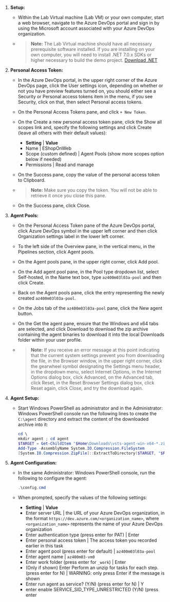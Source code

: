 1. **Setup:**
   - Within the Lab Virtual machine (Lab VM) or your own computer, start a web browser, navigate to the Azure DevOps portal and sign in by using the Microsoft account associated with your Azure DevOps organization.

   - > **Note:** The Lab Virtual machine should have all necessary prerequisite software installed. If you are installing on your own computer, you will need to install .NET 7.0.x SDKs or higher necessary to build the demo project. [Download .NET](https://dotnet.microsoft.com/download)

2. **Personal Access Token:**
   - In the Azure DevOps portal, in the upper right corner of the Azure DevOps page, click the User settings icon, depending on whether or not you have preview features turned on, you should either see a Security or Personal access tokens item in the menu, if you see Security, click on that, then select Personal access tokens.

   - On the Personal Access Tokens pane, and click `+ New Token`.

   - On the Create a new personal access token pane, click the Show all scopes link and, specify the following settings and click Create (leave all others with their default values):
     - **Setting** | **Value**
     - Name | EShopOnWeb
     - Scope (custom defined) | Agent Pools (show more scopes option below if needed)
     - Permissions | Read and manage

   - On the Success pane, copy the value of the personal access token to Clipboard.

   - > **Note:** Make sure you copy the token. You will not be able to retrieve it once you close this pane.

   - On the Success pane, click Close.

3. **Agent Pools:**
   - On the Personal Access Token pane of the Azure DevOps portal, click Azure DevOps symbol in the upper left corner and then click Organization settings label in the lower left corner.

   - To the left side of the Overview pane, in the vertical menu, in the Pipelines section, click Agent pools.

   - On the Agent pools pane, in the upper right corner, click Add pool.

   - On the Add agent pool pane, in the Pool type dropdown list, select Self-hosted, in the Name text box, type `az400m03l03a-pool` and then click Create.

   - Back on the Agent pools pane, click the entry representing the newly created `az400m03l03a-pool`.

   - On the Jobs tab of the `az400m03l03a-pool` pane, click the New agent button.

   - On the Get the agent pane, ensure that the Windows and x64 tabs are selected, and click Download to download the zip archive containing the agent binaries to download it into the local Downloads folder within your user profile.

   - > **Note:** If you receive an error message at this point indicating that the current system settings prevent you from downloading the file, in the Browser window, in the upper right corner, click the gearwheel symbol designating the Settings menu header, in the dropdown menu, select Internet Options, in the Internet Options dialog box, click Advanced, on the Advanced tab, click Reset, in the Reset Browser Settings dialog box, click Reset again, click Close, and try the download again.

4. **Agent Setup:**
   - Start Windows PowerShell as administrator and in the Administrator: Windows PowerShell console run the following lines to create the `C:\agent` directory and extract the content of the downloaded archive into it:
     ```powershell
     cd \
     mkdir agent ; cd agent
     $TARGET = Get-ChildItem "$Home\Downloads\vsts-agent-win-x64-*.zip"
     Add-Type -AssemblyName System.IO.Compression.FileSystem
     [System.IO.Compression.ZipFile]::ExtractToDirectory($TARGET, "$PWD")
     ```

5. **Agent Configuration:**
   - In the same Administrator: Windows PowerShell console, run the following to configure the agent:
     ```powershell
     .\config.cmd
     ```
     
   - When prompted, specify the values of the following settings:
     - **Setting** | **Value**
     - Enter server URL | the URL of your Azure DevOps organization, in the format `https://dev.azure.com/<organization_name>`, where `<organization_name>` represents the name of your Azure DevOps organization
     - Enter authentication type (press enter for PAT) | Enter
     - Enter personal access token | The access token you recorded earlier in this task
     - Enter agent pool (press enter for default) | `az400m03l03a-pool`
     - Enter agent name | `az400m03-vm0`
     - Enter work folder (press enter for `_work`) | Enter
     - (Only if shown) Enter Perform an unzip for tasks for each step. (press enter for N) | WARNING: only press Enter if the message is shown
     - Enter run agent as service? (Y/N) (press enter for N) | Y
     - enter enable SERVICE_SID_TYPE_UNRESTRICTED (Y/N) (press enter
